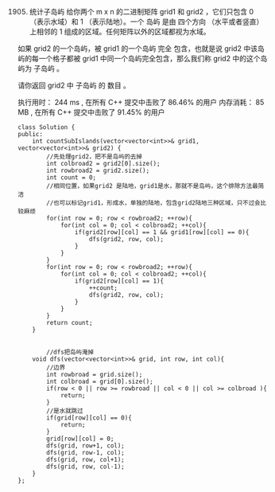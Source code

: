 1905. 统计子岛屿
给你两个 m x n 的二进制矩阵 grid1 和 grid2 ，它们只包含 0 （表示水域）和 1 （表示陆地）。一个 岛屿 是由 四个方向 （水平或者竖直）上相邻的 1 组成的区域。任何矩阵以外的区域都视为水域。

如果 grid2 的一个岛屿，被 grid1 的一个岛屿 完全 包含，也就是说 grid2 中该岛屿的每一个格子都被 grid1 中同一个岛屿完全包含，那么我们称 grid2 中的这个岛屿为 子岛屿 。

请你返回 grid2 中 子岛屿 的 数目 。

执行用时：
244 ms
, 在所有 C++ 提交中击败了
86.46%
的用户
内存消耗：
85 MB
, 在所有 C++ 提交中击败了
91.45%
的用户

	class Solution {
	public:
	    int countSubIslands(vector<vector<int>>& grid1, vector<vector<int>>& grid2) {
	        //先处理grid2，把不是岛屿的去掉
	        int colbroad2 = grid2[0].size();
	        int rowbroad2 = grid2.size();
	        int count = 0;
	        //相同位置，如果grid2 是陆地，grid1是水，那就不是岛屿，这个排除方法最简洁
	        //也可以标记grid1，形成水，单独的陆地，包含grid2陆地三种区域，只不过会比较麻烦
	        for(int row = 0; row < rowbroad2; ++row){
	            for(int col = 0; col < colbroad2; ++col){
	                if(grid2[row][col] == 1 && grid1[row][col] == 0){
	                    dfs(grid2, row, col);
	                }
	            }
	        }
	        for(int row = 0; row < rowbroad2; ++row){
	            for(int col = 0; col < colbroad2; ++col){
	                if(grid2[row][col] == 1){
	                    ++count;
	                    dfs(grid2, row, col);
	                }
	            }
	        }
	        return count;
	    }
	
	
	        //dfs把岛屿淹掉
	    void dfs(vector<vector<int>>& grid, int row, int col){
	        //边界
	        int rowbroad = grid.size();
	        int colbroad = grid[0].size();
	        if(row < 0 || row >= rowbroad || col < 0 || col >= colbroad ){
	            return;
	        }
	        //是水就跳过
	        if(grid[row][col] == 0){
	            return;
	        }
	        grid[row][col] = 0;
	        dfs(grid, row+1, col);
	        dfs(grid, row-1, col);
	        dfs(grid, row, col+1);
	        dfs(grid, row, col-1);
	    }
	};